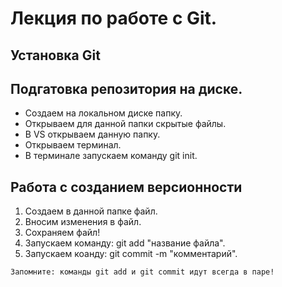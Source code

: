 # Лекция по работе с Git. #

## Установка Git

## Подгатовка репозитория на диске.  ##

* Создаем на локальном диске папку.
* Открываем для данной папки скрытые файлы.
* В VS открываем данную папку.
* Открываем терминал.
* В терминале запускаем команду git init.

## Работа с созданием версионности ##

1. Создаем в данной папке файл.
2. Вносим изменения в файл.
3. Сохраняем файл!
4. Запускаем команду: git add "название файла".
5. Запускаем коанду: git commit -m "комментарий".

~~~~
Запомните: команды git add и git commit идут всегда в паре!

~~~~




